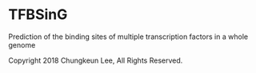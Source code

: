 # TFBSinG
Prediction of the binding sites of multiple transcription factors in a whole genome

Copyright 2018 Chungkeun Lee, All Rights Reserved.
